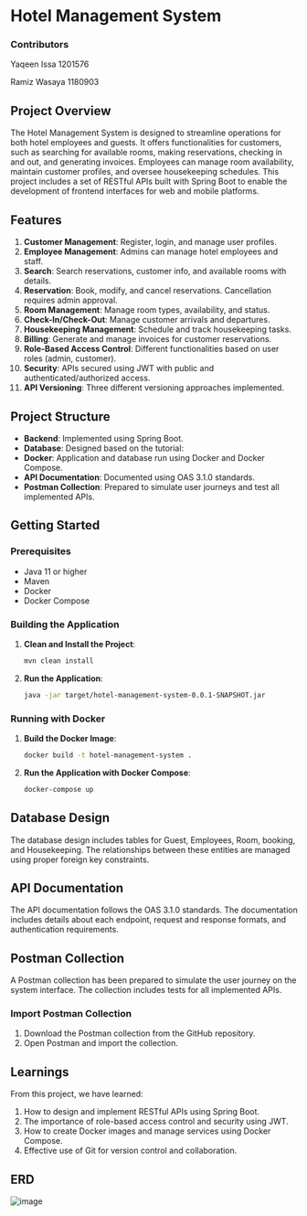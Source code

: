# Hotel Management System

### Contributors 
Yaqeen Issa  1201576

Ramiz Wasaya 1180903

## Project Overview

The Hotel Management System is designed to streamline operations for both hotel employees and guests. It offers functionalities for customers, such as searching for available rooms, making reservations, checking in and out, and generating invoices. Employees can manage room availability, maintain customer profiles, and oversee housekeeping schedules. This project includes a set of RESTful APIs built with Spring Boot to enable the development of frontend interfaces for web and mobile platforms.

## Features 

1. **Customer Management**: Register, login, and manage user profiles.
2. **Employee Management**: Admins can manage hotel employees and staff.
3. **Search**: Search reservations, customer info, and available rooms with details.
4. **Reservation**: Book, modify, and cancel reservations. Cancellation requires admin approval.
5. **Room Management**: Manage room types, availability, and status.
6. **Check-In/Check-Out**: Manage customer arrivals and departures.
7. **Housekeeping Management**: Schedule and track housekeeping tasks.
8. **Billing**: Generate and manage invoices for customer reservations.
9. **Role-Based Access Control**: Different functionalities based on user roles (admin, customer).
10. **Security**: APIs secured using JWT with public and authenticated/authorized access.
11. **API Versioning**: Three different versioning approaches implemented.



## Project Structure

- **Backend**: Implemented using Spring Boot.
- **Database**: Designed based on the tutorial:
- **Docker**: Application and database run using Docker and Docker Compose.
- **API Documentation**: Documented using OAS 3.1.0 standards.
- **Postman Collection**: Prepared to simulate user journeys and test all implemented APIs.

## Getting Started

### Prerequisites

- Java 11 or higher
- Maven
- Docker
- Docker Compose

### Building the Application

1. **Clean and Install the Project**:

    ```bash
    mvn clean install
    ```

2. **Run the Application**:

    ```bash
    java -jar target/hotel-management-system-0.0.1-SNAPSHOT.jar
    ```

### Running with Docker

1. **Build the Docker Image**:

    ```bash
    docker build -t hotel-management-system .
    ```

2. **Run the Application with Docker Compose**:

    ```bash
    docker-compose up
    ```

## Database Design

The database design includes tables for Guest, Employees, Room, booking,  and Housekeeping. The relationships between these entities are managed using proper foreign key constraints.

## API Documentation

The API documentation follows the OAS 3.1.0 standards. The documentation includes details about each endpoint, request and response formats, and authentication requirements.


## Postman Collection

A Postman collection has been prepared to simulate the user journey on the system interface. The collection includes tests for all implemented APIs.

### Import Postman Collection

1. Download the Postman collection from the GitHub repository.
2. Open Postman and import the collection.

## Learnings

From this project, we have learned:

1. How to design and implement RESTful APIs using Spring Boot.
2. The importance of role-based access control and security using JWT.
3. How to create Docker images and manage services using Docker Compose.
4. Effective use of Git for version control and collaboration.


## ERD 
![image](https://github.com/RamizWas/Hotel_Management_System/assets/121451794/6842e913-d1ce-41ae-9da0-b3ec502b6475)



   
